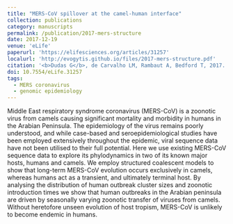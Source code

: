 ```yaml
---
title: "MERS-CoV spillover at the camel-human interface"
collection: publications
category: manuscripts
permalink: /publication/2017-mers-structure
date: 2017-12-19
venue: 'eLife'
paperurl: 'https://elifesciences.org/articles/31257'
localurl: 'http://evogytis.github.io/files/2017-mers-structure.pdf'
citation: '<b>Dudas G</b>, de Carvalho LM, Rambaut A, Bedford T, 2017. &quot;MERS-CoV spillover at the camel-human interface&quot;. <i>eLife</i> 7: e31257.'
doi: 10.7554/eLife.31257
tags:
  - MERS coronavirus
  - genomic epidemiology
---
```



Middle East respiratory syndrome coronavirus (MERS-CoV) is a zoonotic virus from camels causing significant mortality and morbidity in humans in the Arabian Peninsula.
The epidemiology of the virus remains poorly understood, and while case-based and seroepidemiological studies have been employed extensively throughout the epidemic, viral sequence data have not been utilised to their full potential.
Here we use existing MERS-CoV sequence data to explore its phylodynamics in two of its known major hosts, humans and camels.
We employ structured coalescent models to show that long-term MERS-CoV evolution occurs exclusively in camels, whereas humans act as a transient, and ultimately terminal host.
By analysing the distribution of human outbreak cluster sizes and zoonotic introduction times we show that human outbreaks in the Arabian peninsula are driven by seasonally varying zoonotic transfer of viruses from camels.
Without heretofore unseen evolution of host tropism, MERS-CoV is unlikely to become endemic in humans.

